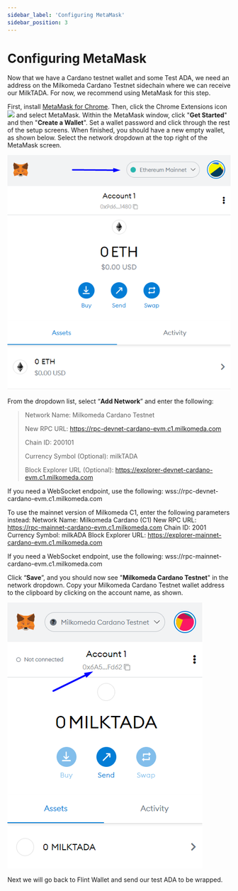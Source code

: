 ```yaml
---
sidebar_label: 'Configuring MetaMask'
sidebar_position: 3
---
```


# Configuring MetaMask

Now that we have a Cardano testnet wallet and some Test ADA, we need an address on the Milkomeda Cardano Testnet sidechain where we can receive our MilkTADA. For now, we recommend using MetaMask for this step.

First, install [MetaMask for Chrome](https://chrome.google.com/webstore/detail/metamask/nkbihfbeogaeaoehlefnkodbefgpgknn). Then, click the Chrome Extensions icon ![](chrome-extensions-icon.png) and select MetaMask. Within the MetaMask window, click "**Get Started**" and then "**Create a Wallet**". Set a wallet password and click through the rest of the setup screens. When finished, you should have a new empty wallet, as shown below. Select the network dropdown at the top right of the MetaMask screen.

![](/img/metamask-change-network.png)

From the dropdown list, select “**Add Network**” and enter the following:

> Network Name: Milkomeda Cardano Testnet
> 
> New RPC URL: https://rpc-devnet-cardano-evm.c1.milkomeda.com
> 
> Chain ID: 200101
> 
> Currency Symbol (Optional): milkTADA
> 
> Block Explorer URL (Optional): https://explorer-devnet-cardano-evm.c1.milkomeda.com

If you need a WebSocket endpoint, use the following: wss://rpc-devnet-cardano-evm.c1.milkomeda.com

To use the mainnet version of Milkomeda C1, enter the following parameters instead: 
Network Name: Milkomeda Cardano (C1) 
New RPC URL: https://rpc-mainnet-cardano-evm.c1.milkomeda.com 
Chain ID: 2001 
Currency Symbol: milkADA 
Block Explorer URL: https://explorer-mainnet-cardano-evm.c1.milkomeda.com 

If you need a WebSocket endpoint, use the following: wss://rpc-mainnet-cardano-evm.c1.milkomeda.com

Click “**Save**”, and you should now see "**Milkomeda Cardano Testnet**" in the network dropdown. Copy your Milkomeda Cardano Testnet wallet address to the clipboard by clicking on the account name, as shown.

![](/img/metamask-copy-c1-testnet-address.png)

Next we will go back to Flint Wallet and send our test ADA to be wrapped.